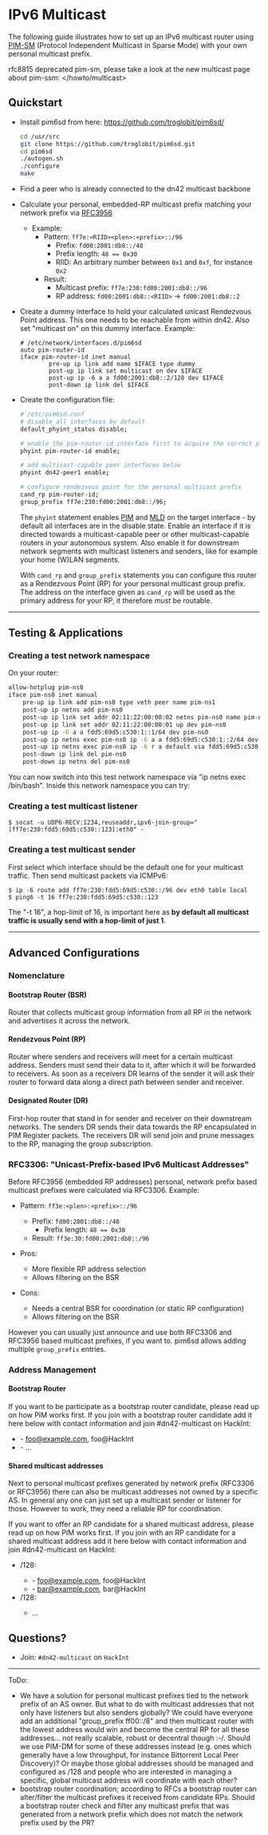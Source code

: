 # IPv6 Multicast

The following guide illustrates how to set up an IPv6 multicast router using [PIM-SM](https://en.wikipedia.org/wiki/Protocol_Independent_Multicast#Sparse_mode) (Protocol Independent Multicast in Sparse Mode) with your own personal multicast prefix.

rfc8815 deprecated pim-sm, please take a look at the new multicast page about pim-ssm: </howto/multicast>

## Quickstart

* Install pim6sd from here: <https://github.com/troglobit/pim6sd/>
    ```sh
    cd /usr/src
    git clone https://github.com/troglobit/pim6sd.git
    cd pim6sd
    ./autogen.sh
    ./configure
    make
    ```
* Find a peer who is already connected to the dn42 multicast backbone
* Calculate your personal, embedded-RP multicast prefix matching your network prefix via [RFC3956](https://tools.ietf.org/html/rfc3956)
  * Example:
    * Pattern: `ff7e:<RIID><plen>:<prefix>::/96`
        * Prefix: `fd00:2001:db8::/48`
        * Prefix length: `48 == 0x30`
        * RIID: An arbitrary number between `0x1` and `0xf`, for instance `0x2`
    * Result:
      * Multicast prefix: `ff7e:230:fd00:2001:db8::/96`
      * RP address: ``fd00:2001:db8::<RIID>`` -> ``fd00:2001:db8::2``

* Create a dummy interface to hold your calculated unicast Rendezvous Point address. This one needs to be reachable from within dn42. Also set "multicast on" on this dummy interface. Example:

    ```
    # /etc/network/interfaces.d/pim6sd
    auto pim-router-id
    iface pim-router-id inet manual
            pre-up ip link add name $IFACE type dummy
            post-up ip link set multicast on dev $IFACE
            post-up ip -6 a a fd00:2001:db8::2/128 dev $IFACE
            post-down ip link del $IFACE
    ```

* Create the configuration file:

    ```sh
    # /etc/pim6sd.conf
    # disable all interfaces by default
    default_phyint_status disable;

    # enable the pim-router-id interface first to acquire the correct primary address
    phyint pim-router-id enable;

    # add multicast-capable peer interfaces below
    phyint dn42-peer1 enable;

    # configure rendezvous point for the personal multicast prefix
    cand_rp pim-router-id;
    group_prefix ff7e:230:fd00:2001:db8::/96;
    ```

    The `phyint` statement enables [PIM](https://tools.ietf.org/html/rfc7761) and [MLD](https://tools.ietf.org/html/rfc2710) on the target interface - by default all interfaces are in the disable state. Enable an interface if it is directed towards a multicast-capable peer or other multicast-capable routers in your autonomous system. Also enable it for downstream network segments with multicast listeners and senders, like for example your home (W)LAN segments.

    With `cand_rp` and `group_prefix` statements you can configure this router as a Rendezvous Point (RP) for your personal multicast group prefix. The address on the interface given as `cand_rp` will be used as the primary address for your RP, it therefore *must* be routable.

---

## Testing & Applications

### Creating a test network namespace

On your router:

```sh
allow-hotplug pim-ns0
iface pim-ns0 inet manual
    pre-up ip link add pim-ns0 type veth peer name pim-ns1
    post-up ip netns add pim-ns0
    post-up ip link set addr 02:11:22:00:00:02 netns pim-ns0 name pim-ns0 up dev pim-ns1
    post-up ip link set addr 02:11:22:00:00:01 up dev pim-ns0
    post-up ip -6 a a fdd5:69d5:c530:1::1/64 dev pim-ns0
    post-up ip netns exec pim-ns0 ip -6 a a fdd5:69d5:c530:1::2/64 dev pim-ns0
    post-up ip netns exec pim-ns0 ip -6 r a default via fdd5:69d5:c530:1::1
    post-down ip link del pim-ns0
    post-down ip netns del pim-ns0
```

You can now switch into this test network namespace via "ip netns exec /bin/bash". Inside this network namespace you can try:

### Creating a test multicast listener

```
$ socat -u UDP6-RECV:1234,reuseaddr,ipv6-join-group="[ff7e:230:fdd5:69d5:c530::123]:eth0" -
```

### Creating a test multicast sender

First select which interface should be the default one for your multicast traffic. Then send multicast packets via ICMPv6:

```
$ ip -6 route add ff7e:230:fdd5:69d5:c530::/96 dev eth0 table local
$ ping6 -t 16 ff7e:230:fdd5:69d5:c530::123
```

The "-t 16", a hop-limit of 16, is important here as **by default all multicast traffic is usually send with a hop-limit of just 1**.

---

## Advanced Configurations



### Nomenclature

#### Bootstrap Router (BSR)

Router that collects multicast group information from all RP in the network and advertises it across the network.

#### Rendezvous Point (RP)

Router where senders and receivers will meet for a certain multicast address. Senders must send their data to it, after which it will be forwarded to receivers. As soon as a receivers DR learns of the sender it will ask their router to forward data along a direct path between sender and receiver.

#### Designated Router (DR)

First-hop router that stand in for sender and receiver on their downstream networks. The senders DR sends their data towards the RP encapsulated in PIM Register packets. The receivers DR will send join and prune messages to the RP, managing the group subscription.

### RFC3306: "Unicast-Prefix-based IPv6 Multicast Addresses"

Before RFC3956 (embedded RP addresses) personal, network prefix based multicast prefixes were calculated via RFC3306. Example:

* Pattern: `ff3e:<plen>:<prefix>::/96`
  * Prefix: `fd00:2001:db8::/48`
    * Prefix length: `48 == 0x30`
  * Result: `ff3e:30:fd00:2001:db8::/96`

* Pros:
  * More flexible RP address selection
  * Allows filtering on the BSR

* Cons:
  * Needs a central BSR for coordination (or static RP configuration)
  * Allows filtering on the BSR

However you can usually just announce and use both RFC3306 and RFC3956 based multicast prefixes, if you want to. pim6sd allows adding multiple ``group_prefix`` entries.

### Address Management

#### Bootstrap Router

If you want to be participate as a bootstrap router candidate, please read up on how PIM works first. If you join with a bootstrap router candidate add it here below with contact information and join #dn42-multicast on HackInt:
* <BSR-ADDR1> - foo@example.com, foo@HackInt
* <BSR-ADDR2> - ...

#### Shared multicast addresses

Next to personal multicast prefixes generated by network prefix (RFC3306 or RFC3956) there can also be multicast addresses not owned by a specific AS. In general any one can just set up a multicast sender or listener for those. However to work, they need a reliable RP for coordination.

If you want to offer an RP candidate for a shared multicast address, please read up on how PIM works first. If you join with an RP candidate for a shared multicast address add it here below with contact information and join #dn42-multicast on HackInt:
* <multicast-address1>/128:
  - <RP-address1> - foo@example.com, foo@HackInt
  - <RP-address2> - bar@example.com, bar@HackInt
* <multicast-address2>/128:
  - ...

## Questions?

* Join: ``#dn42-multicast`` on ``HackInt``

---

ToDo:
* We have a solution for personal multicast prefixes tied to the network prefix of an AS owner. But what to do with multicast addresses that not only have listeners but also senders globally? We could have everyone add an additional "group_prefix ff00::/8" and then multicast router with the lowest address would win and become the central RP for all these addresses... not really scalable, robust or decentral though :-/. Should we use PIM-DM for some of these addresses instead (e.g. ones which generally have a low throughput, for instance Bittorrent Local Peer Discovery)? Or maybe those global addresses should be managed and configured as /128 and people who are interested in managing a specific, global multicast address will coordinate with each other?
* bootstrap router coordination; according to RFCs a bootstrap router can alter/filter the multicast prefixes it received from candidate RPs. Should a bootstrap router check and filter any multicast prefix that was generated from a network prefix which does not match the network prefix used by the PR?
